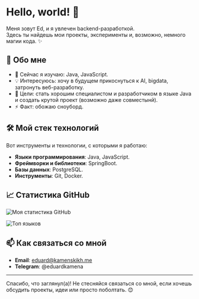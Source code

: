 # Hello, world! 👋

Меня зовут Ed, и я увлечен backend-разработкой.  
Здесь ты найдешь мои проекты, эксперименты и, возможно, немного магии кода. ✨

## 🚀 Обо мне

- 🌱 Сейчас я изучаю: Java, JavaScript.
- 💡 Интересуюсь: хочу в будущем прикоснуться к AI, bigdata, затронуть веб-разработку.
- 🎯 Цели: стать хорошим специалистом и разработчиком в языке Java и создать крутой проект (возможно даже совместынй).
- ⚡ Факт: обожаю сноуборд.

## 🛠️ Мой стек технологий

Вот инструменты и технологии, с которыми я работаю:

- **Языки программирования**: Java, JavaScript.
- **Фреймворки и библиотеки**: SpringBoot.
- **Базы данных**: PostgreSQL.
- **Инструменты**: Git, Docker.

## 📈 Статистика GitHub

![Моя статистика GitHub](https://github-readme-stats.vercel.app/api?username=eduardkamena&show_icons=true&theme=radical)

![Топ языков](https://github-readme-stats.vercel.app/api/top-langs/?username=eduardkamena&layout=compact&theme=radical)

## 📫 Как связаться со мной

- **Email**: eduard@kamenskikh.me
- **Telegram**: @eduardkamena

---

Спасибо, что заглянул(а)! Не стесняйся связаться со мной, если хочешь обсудить проекты, идеи или просто поболтать. 😊
